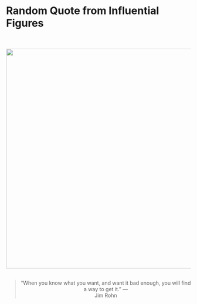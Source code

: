 # Random Quote from Influential Figures

<div align="center">
  <br>
  <br>
  <a href="https://en.wikipedia.org/wiki/Jim_Rohn" title="Jim Rohn - Wikipedia"><img src="https://upload.wikimedia.org/wikipedia/commons/9/9d/Jim_rohn.jpg" width="600px"></a>
  <br>
  <br>
  <blockquote>&ldquo;When you know what you want, and want it bad enough, you will find a way to get it.&rdquo; &mdash; <footer>Jim Rohn</footer></blockquote>
</div>
  